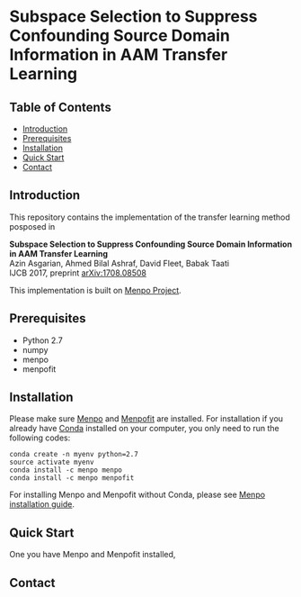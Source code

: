 # Subspace Selection to Suppress Confounding Source Domain Information in AAM Transfer Learning


## Table of Contents 
- [Introduction](#Introduction) 
- [Prerequisites](#Prerequisites)
- [Installation](#Installation)
- [Quick Start](#Quick_Start)
- [Contact](#Contact)



## Introduction

This repository contains the implementation of the transfer learning method posposed in 

**Subspace Selection to Suppress Confounding Source Domain Information in AAM Transfer Learning**    
Azin Asgarian, Ahmed Bilal Ashraf, David Fleet, Babak Taati   
IJCB 2017, preprint [arXiv:1708.08508](https://arxiv.org/abs/1708.08508)   

This implementation is built on [Menpo Project](https://github.com/menpo).

## Prerequisites
- Python 2.7
- numpy
- menpo
- menpofit

## Installation


Please make sure [Menpo](https://github.com/menpo/menpo) and [Menpofit](https://github.com/menpo/menpofit) are installed. For installation if you already have [Conda](https://conda.io/miniconda.html) installed on your computer, you only need to run the following codes:   

```
conda create -n myenv python=2.7
source activate myenv
conda install -c menpo menpo
conda install -c menpo menpofit
``` 
   
For installing Menpo and Menpofit without Conda, please see [Menpo installation guide](http://www.menpo.org/installation/).

## Quick Start
One you have Menpo and Menpofit installed, 


## Contact
